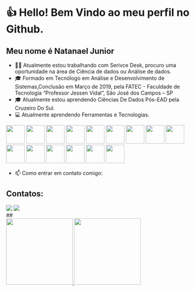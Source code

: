 # 👍 Hello! Bem Vindo ao meu perfil no  Github.
## Meu nome é Natanael Junior
- 👨‍💻   Atualmente estou trabalhando com Serivce Desk, procuro uma oportunidade na área de Ciência de dados ou Análise de dados.
- 🎓  Formado em Tecnólogo em Análise e Desenvolvimento de Sistemas,Conclusão em Março de 2019, pela FATEC - Faculdade de Tecnologia “Professor Jessen Vidal”, São José dos Campos – SP
- 🎓  Atualmente estou aprendendo Ciências De Dados Pós-EAD pela Cruzeiro Do Sul.
- 💻  Atualmente aprendendo  Ferramentas e Tecnologias.
  
<div style="display: inline">
<img width='50' height='50' src="https://cdn.jsdelivr.net/gh/devicons/devicon/icons/python/python-original-wordmark.svg" />
<img width='50' height='50' src="https://cdn.jsdelivr.net/gh/devicons/devicon/icons/anaconda/anaconda-original.svg" />
<img width='50' height='50' src="https://cdn.jsdelivr.net/gh/devicons/devicon/icons/jupyter/jupyter-original-wordmark.svg" />
<img width='50' height='50' src="https://cdn.jsdelivr.net/gh/devicons/devicon/icons/pandas/pandas-original-wordmark.svg" />
<img width='50' height='50' src="https://cdn.jsdelivr.net/gh/devicons/devicon/icons/numpy/numpy-original-wordmark.svg" />
<img width='50' height='50' src="https://cdn.jsdelivr.net/gh/devicons/devicon/icons/pycharm/pycharm-original-wordmark.svg" />
<img width='50' height='50' src="https://cdn.jsdelivr.net/gh/devicons/devicon/icons/rstudio/rstudio-original.svg" />
<img width='50' height='50' src="https://cdn.jsdelivr.net/gh/devicons/devicon/icons/r/r-original.svg" />
<img width='50' height='50' src="https://cdn.jsdelivr.net/gh/devicons/devicon/icons/mysql/mysql-original-wordmark.svg" />
<img width='50' height='50' src="https://cdn.jsdelivr.net/gh/devicons/devicon/icons/visualstudio/visualstudio-plain-wordmark.svg" />
<img width='50' height='50' src="https://cdn.jsdelivr.net/gh/devicons/devicon/icons/vscode/vscode-original-wordmark.svg" />
<img width='50' height='50' src="https://cdn.jsdelivr.net/gh/devicons/devicon/icons/linux/linux-original.svg" />
<img width='50' height='50' src="https://cdn.jsdelivr.net/gh/devicons/devicon/icons/windows8/windows8-original.svg" />
<img width='50' height='50' src="https://cdn.jsdelivr.net/gh/devicons/devicon/icons/chrome/chrome-original.svg" />
<img width='50' height='50' src="https://cdn.jsdelivr.net/gh/devicons/devicon/icons/raspberrypi/raspberrypi-original.svg" />
          
</div>

            
          
- 📫 Como entrar em contato comigo:
## Contatos:
<div>
<a href = "mailto:natanael.27.junior@gmail.com"><img src="https://img.shields.io/badge/Gmail-D14836?style=for-the-badge&logo=gmail&logoColor=white" target="_blank"></a>
<a href="https://www.linkedin.com/in/natanael-veriano-alves-junior-356390138/" target="_blank"><img src="https://img.shields.io/badge/-LinkedIn-%230077B5?style=for-the-badge&logo=linkedin&logoColor=white" target="_blank"></a> 
</div>
##
<div>
<a href="https://github.com/nata27junior">
<img height="180em" src="https://github-readme-stats.vercel.app/api/top-langs/?username=nata27junior&layout=compact&langs_count=7&theme=dracula"/>
<img height="180em" src="https://github-readme-stats.vercel.app/api?username=nata27junior&show_icons=true&theme=dracula&include_all_commits=true&count_private=true"/>
</div>


<!---
nata27junior/nata27junior is a ✨ special ✨ repository because its `README.md` (this file) appears on your GitHub profile.
You can click the Preview link to take a look at your changes.
--->
